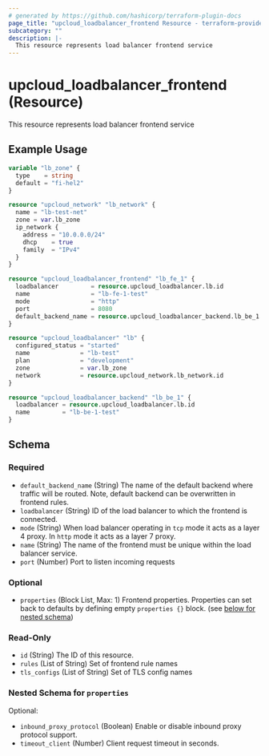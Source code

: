 ```yaml
---
# generated by https://github.com/hashicorp/terraform-plugin-docs
page_title: "upcloud_loadbalancer_frontend Resource - terraform-provider-upcloud"
subcategory: ""
description: |-
  This resource represents load balancer frontend service
---
```


# upcloud_loadbalancer_frontend (Resource)

This resource represents load balancer frontend service

## Example Usage

```terraform
variable "lb_zone" {
  type    = string
  default = "fi-hel2"
}

resource "upcloud_network" "lb_network" {
  name = "lb-test-net"
  zone = var.lb_zone
  ip_network {
    address = "10.0.0.0/24"
    dhcp    = true
    family  = "IPv4"
  }
}

resource "upcloud_loadbalancer_frontend" "lb_fe_1" {
  loadbalancer         = resource.upcloud_loadbalancer.lb.id
  name                 = "lb-fe-1-test"
  mode                 = "http"
  port                 = 8080
  default_backend_name = resource.upcloud_loadbalancer_backend.lb_be_1.name
}

resource "upcloud_loadbalancer" "lb" {
  configured_status = "started"
  name              = "lb-test"
  plan              = "development"
  zone              = var.lb_zone
  network           = resource.upcloud_network.lb_network.id
}

resource "upcloud_loadbalancer_backend" "lb_be_1" {
  loadbalancer = resource.upcloud_loadbalancer.lb.id
  name         = "lb-be-1-test"
}
```

<!-- schema generated by tfplugindocs -->
## Schema

### Required

- `default_backend_name` (String) The name of the default backend where traffic will be routed. Note, default backend can be overwritten in frontend rules.
- `loadbalancer` (String) ID of the load balancer to which the frontend is connected.
- `mode` (String) When load balancer operating in `tcp` mode it acts as a layer 4 proxy. In `http` mode it acts as a layer 7 proxy.
- `name` (String) The name of the frontend must be unique within the load balancer service.
- `port` (Number) Port to listen incoming requests

### Optional

- `properties` (Block List, Max: 1) Frontend properties. Properties can set back to defaults by defining empty `properties {}` block. (see [below for nested schema](#nestedblock--properties))

### Read-Only

- `id` (String) The ID of this resource.
- `rules` (List of String) Set of frontend rule names
- `tls_configs` (List of String) Set of TLS config names

<a id="nestedblock--properties"></a>
### Nested Schema for `properties`

Optional:

- `inbound_proxy_protocol` (Boolean) Enable or disable inbound proxy protocol support.
- `timeout_client` (Number) Client request timeout in seconds.



